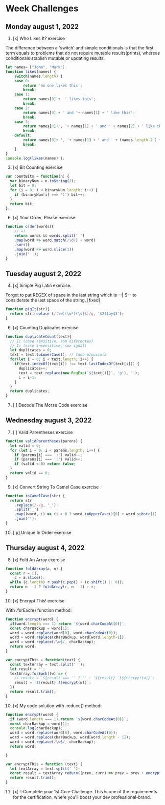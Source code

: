 # Week Challenges

## Monday august 1, 2022
1. [x] Who Likes It? exercise

The difference between a 'switch' and simple conditionals is that the first term equals to problems that do not require mutable results(prints), whereas conditionals stablish mutable or updating results.
```JavaScript
let names= ["John", "Mark"]
function likes(names) {
    switch(names.length) {
    case 0:
        return 'no one likes this';
        break;
    case 1:
        return names[0] +  ' likes this';
        break;
    case 2:
        return names[0] + ' and '+ names[1] + ' like this';
        break;
    case 3:
        return names[0]+', '+ names[1] + ' and ' + names[2] + ' like this';
        break;
    default:
        return names[0]+ ', '+ names[1] + ' and ' + (names.length-2 ) + ' others like this';
        break;
    }
}
console.log(likes(names) );
```
3. [x] Bit Counting exercise
```JavaScript
var countBits = function(n) {
  var binaryNum = n.toString(2);
  let bit = 0;
  for (i = 0; i < binaryNum.length; i++) {
    if (binaryNum[i] === '1') bit++;
  }
  return bit;
};
```
6. [x] Your Order, Please exercise
```JavaScript
function order(words){
    // =)
    return words && words.split(' ')
    .map(word => word.match(/\d/) + word)
    .sort()
    .map(word => word.slice(1))
    .join(' ');
}
```

## Tuesday august 2, 2022
4. [x] Simple Pig Latin exercise.

Forgot to put REGEX of space in the last string which is --| $-- to considerate the last space of the string. [fixed]
```JavaScript
function pigIt(str){
  return str.replace (/(\w)(\w*)(\s|$)/g, '$2$1ay$3');
}
```

6. [x] Counting Duplicates exercise
```JavaScript
function duplicateCount(text){
  // Ii (case sensitive, son diferentes)
  // Ii (case insensitive, son igual)
  let duplicates = 0;
  text = text.toLowerCase(); // todo minuscula
  for(let i = 0; i < text.length; i++) {
    if(text.indexOf(text[i]) !== text.lastIndexOf(text[i])) {
      duplicates++;
      text = text.replace(new RegExp(`${text[i]}`, 'g'), '');
      i = i-1;
    }
  }
  return duplicates;
}
```
7. [ ] Decode The Morse Code exercise

## Wednesday august 3, 2022
7. [ ] Valid Parentheses exercise
```JavaScript
function validParentheses(parens) {
  let valid = 0;
  for (let i = 0; i < parens.length; i++) {
    if (parens[i] === ')') valid--;
    if (parens[i] === '(') valid++;
    if (valid < 0) return false;
  }
  return valid == 0;
}
```

9. [x] Convert String To Camel Case exercise
```JavaScript
function toCamelCase(str) {
  return str
    .replace(/-/g, '_')
    .split('_')
    .map((word, i) => (i > 0 ? word.toUpperCase()[0] + word.substr(1) : word))
    .join('');
}
```
10. [ p] Unique In Order exercise


## Thursday august 4, 2022
8. [x] Fold An Array exercise
```JavaScript
function foldArray(a, n) {
  const r = [],
    c = a.slice();
  while (c.length) r.push(c.pop() + (c.shift() || 0));
  return n - 1 ? foldArray(r, n - 1) : r;
}
```
10. [x] Encrypt This! exercise

With .forEach() function method:
```JavaScript
function encrypt(word) {
  if(word.length === 1) return `${word.charCodeAt(0)}`;
  const charBackup = word[1];
  word = word.replace(word[0], word.charCodeAt(0));
  word = word.replace(charBackup, word[word.length-1]);
  word = word.replace(/\w$/, charBackup);
  return word;
}

var encryptThis = function(text) {
  const textArray = text.split(' ');
  let result = '';
  textArray.forEach((w) => {
    // result = `${result === '' ? '' : `${result} `}${encrypt(w)}`;
    result = `${result} ${encrypt(w)}`;
  })
  return result.trim();
}
```

10. [x] My code solution with .reduce() method:
```JavaScript
function encrypt(word) {
  if (word.length === 1) return `${word.charCodeAt(0)}`;
  const charBackup = word[1];
  console.log(charBackup);
  word = word.replace(word[0], word.charCodeAt(0));
  word = word.replace(charBackup, word[word.length - 1]);
  word = word.replace(/\w$/, charBackup);
  return word;

}

var encryptThis = function (text) {
  let textArray = text.split(' ');
  const result = textArray.reduce((prev, curr) => prev = prev + encrypt(curr) + ' ', '');
  return result.trim();
}
```


11. [x] ✨Complete your 1st Core Challenge. This is one of the requirements for the certification, where you'll boost your dev professional-brand.
